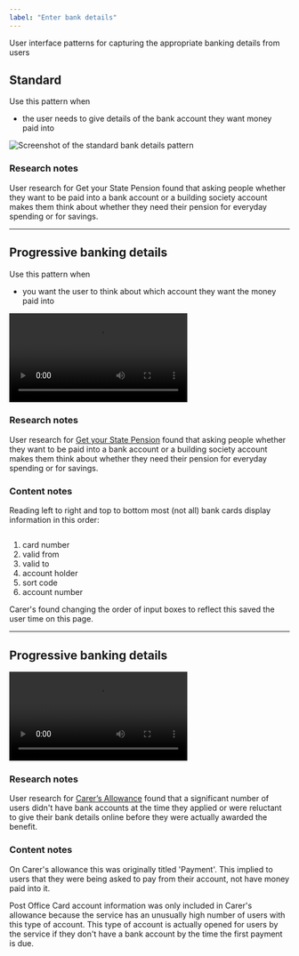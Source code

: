```yaml
---
label: "Enter bank details"
---
```


<p>User interface patterns for capturing the appropriate banking details from users</p>

<h2 id="standard">Standard</h2>

<p>Use this pattern when</p>

<ul>
	<li>the user needs to give details of the bank account they want money paid into</li>
</ul>

<div class="demo">
	<img src="/images/content/patterns/bank-details/bank-details.png" alt="Screenshot of the standard bank details pattern">
</div>

<h3 id="progress-research">Research notes</h3>

<p>User research for Get your State Pension found that asking people whether they want to be paid into a bank account or a building society account makes them think about whether they need their pension for everyday spending or for savings.</p>

<hr>

<h2 id="progressive">Progressive banking details</h2>

<p>Use this pattern when</p>

<ul>
	<li>you want the user to think about which account they want the money paid into</li>
</ul>

<div class="demo">
	<video width="320" autoplay loop>
	  <source src="/images/content/patterns/bank-details/bank-details-progressive.mp4" type="video/mp4" />
	  <source src="/images/content/patterns/bank-details/bank-details-progressive.ogg" type="video/ogg" />
	  Your browser does not support the video tag.
	</video>
</div>

<h3 id="progress-research-notes">Research notes</h3>

<p>User research for <a href="http://dwp-digital-services.herokuapp.com/projects/0/get_your_state_pension">Get your State Pension</a> found that asking people whether they want to be paid into a bank account or a building society account makes them think about whether they need their pension for everyday spending or for savings.</p>

<h3 id="progressive-content-notes">Content notes</h3>

<p>Reading left to right and top to bottom most (not all) bank cards display information in this order:</p>

<p class="text-align--center"><img src="/images/content/patterns/bank-details/card-sample.jpg" alt="" class="width--1/2@tablet"></p>

<ol>
	<li>card number</li>
	<li>valid from</li>
	<li>valid to</li>
	<li>account holder</li>
	<li>sort code</li>
	<li>account number</li>
</ol>

<p>Carer's found changing the order of input boxes to reflect this saved the user time on this page.</p>

<hr>

<h2 id="progressive-choice">Progressive banking details</h2>

<div class="demo">
	<video width="320" autoplay loop>
	  <source src="/images/content/patterns/bank-details/bank-details-choice.mp4" type="video/mp4" />
	  <source src="/images/content/patterns/bank-details/bank-details-choice.ogg" type="video/ogg" />
	  Your browser does not support the video tag.
	</video>
</div>

<h3 id="progressive-choice-research-notes">Research notes</h3>

<p>User research for <a href="http://dwp-digital-services.herokuapp.com/projects/8/carers_allowance_digital_service">Carer’s Allowance</a> found that a significant number of users didn't have bank accounts at the time they applied or were reluctant to give their bank details online before they were actually awarded the benefit.</p>

<h3 id="progress-choice-content-notes">Content notes</h3>

<p>On Carer's allowance this was originally titled 'Payment'. This implied to users that they were being asked to pay from their account, not have money paid into it.</p>

<p>Post Office Card account information was only included in Carer's allowance because the service has an unusually high number of users with this type of account. This type of account is actually opened for users by the service if they don't have a bank account by the time the first payment is due.</p>

